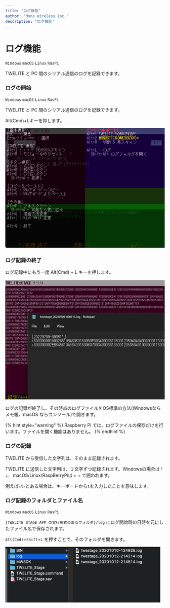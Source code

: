 ```yaml
---
title: "ログ機能"
author: "Mono Wireless Inc."
description: "ログ機能"
---
```

# ログ機能

`Windows` `macOS` `Linux` `RasPi`

TWELITE と PC 間のシリアル通信のログを記録できます。

### ログの開始

`Windows` `macOS` `Linux` `RasPi`

TWELITE と PC 間のシリアル通信のログを記録できます。

Alt(Cmd)+Lキーを押します。

![](<../.gitbook/assets/img_help_ovrly.png>)



### ログ記録の終了

ログ記録中にもう一度 Alt(Cmd) + L キーを押します。

![](<../.gitbook/assets/img_logging_fin.png>)

ログの記録が終了し、その時点のログファイルをOS標準の方法(Windowsならメモ帳、macOS ならコンソール)で開きます。

{% hint style="warning" %}
Raspberry Pi では、ログファイルの保存だけを行います。ファイルを開く機能はありません。
{% endhint %}

### ログの記録

TWELITE から受信した文字列は、そのまま記録されます。

TWELITE に送信した文字列は、１文字ずつ記録されます。Windowsの場合は `｢ ｣`、 macOS/Linux/RaspBerryPiは `« »` で囲われます。

例えば`«t»`とある場合は、キーボードから`t`を入力したことを意味します。


### ログ記録のフォルダとファイル名

`Windows` `macOS` `Linux` `RasPi`

`{TWELITE STAGE APP の実行形式のあるフォルダ}/log` にログ開始時の日時を元にしたファイル名で保存されます。

`Alt(Cmd)`+`Shift`+`L` を押すことで、そのフォルダを開きます。

![](<../.gitbook/assets/img_logging_folder.png>)
